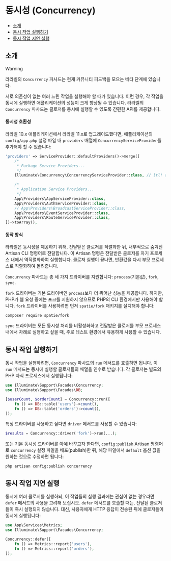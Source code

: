 # 동시성 (Concurrency)

- [소개](#introduction)
- [동시 작업 실행하기](#running-concurrent-tasks)
- [동시 작업 지연 실행](#deferring-concurrent-tasks)

<a name="introduction"></a>
## 소개

> [!WARNING]
> 라라벨의 `Concurrency` 파사드는 현재 커뮤니티 피드백을 모으는 베타 단계에 있습니다.

서로 의존성이 없는 여러 느린 작업을 실행해야 할 때가 있습니다. 이런 경우, 각 작업을 동시에 실행하면 애플리케이션의 성능이 크게 향상될 수 있습니다. 라라벨의 `Concurrency` 파사드는 클로저를 동시에 실행할 수 있도록 간편한 API를 제공합니다.

<a name="concurrency-compatibility"></a>
#### 동시성 호환성

라라벨 10.x 애플리케이션에서 라라벨 11.x로 업그레이드했다면, 애플리케이션의 `config/app.php` 설정 파일 내 `providers` 배열에 `ConcurrencyServiceProvider`를 추가해야 할 수 있습니다:

```php
'providers' => ServiceProvider::defaultProviders()->merge([
    /*
     * Package Service Providers...
     */
    Illuminate\Concurrency\ConcurrencyServiceProvider::class, // [tl! add]

    /*
     * Application Service Providers...
     */
    App\Providers\AppServiceProvider::class,
    App\Providers\AuthServiceProvider::class,
    // App\Providers\BroadcastServiceProvider::class,
    App\Providers\EventServiceProvider::class,
    App\Providers\RouteServiceProvider::class,
])->toArray(),
```

<a name="how-it-works"></a>
#### 동작 방식

라라벨은 동시성을 제공하기 위해, 전달받은 클로저를 직렬화한 뒤, 내부적으로 숨겨진 Artisan CLI 명령어로 전달합니다. 이 Artisan 명령은 전달받은 클로저를 자기 프로세스 내에서 역직렬화하여 실행합니다. 클로저 실행이 끝나면, 반환값을 다시 부모 프로세스로 직렬화하여 돌려줍니다.

`Concurrency` 파사드는 총 세 가지 드라이버를 지원합니다: `process`(기본값), `fork`, `sync`.

`fork` 드라이버는 기본 드라이버인 `process`보다 더 뛰어난 성능을 제공합니다. 하지만, PHP가 웹 요청 중에는 포크를 지원하지 않으므로 PHP의 CLI 환경에서만 사용해야 합니다. `fork` 드라이버를 사용하려면 먼저 `spatie/fork` 패키지를 설치해야 합니다:

```shell
composer require spatie/fork
```

`sync` 드라이버는 모든 동시성 처리를 비활성화하고 전달받은 클로저를 부모 프로세스 내에서 차례로 실행하고 싶을 때, 주로 테스트 환경에서 유용하게 사용할 수 있습니다.

<a name="running-concurrent-tasks"></a>
## 동시 작업 실행하기

동시 작업을 실행하려면, `Concurrency` 파사드의 `run` 메서드를 호출하면 됩니다. 이 `run` 메서드는 동시에 실행할 클로저들의 배열을 인수로 받습니다. 각 클로저는 별도의 PHP 자식 프로세스에서 실행됩니다:

```php
use Illuminate\Support\Facades\Concurrency;
use Illuminate\Support\Facades\DB;

[$userCount, $orderCount] = Concurrency::run([
    fn () => DB::table('users')->count(),
    fn () => DB::table('orders')->count(),
]);
```

특정 드라이버를 사용하고 싶다면 `driver` 메서드를 사용할 수 있습니다:

```php
$results = Concurrency::driver('fork')->run(...);
```

또는 기본 동시성 드라이버를 아예 바꾸고자 한다면, `config:publish` Artisan 명령어로 `concurrency` 설정 파일을 배포(publish)한 뒤, 해당 파일에서 `default` 옵션 값을 원하는 것으로 수정하면 됩니다:

```shell
php artisan config:publish concurrency
```

<a name="deferring-concurrent-tasks"></a>
## 동시 작업 지연 실행

동시에 여러 클로저를 실행하되, 이 작업들의 실행 결과에는 관심이 없는 경우라면 `defer` 메서드의 사용을 고려해 보십시오. `defer` 메서드를 호출할 때는, 전달된 클로저들이 즉시 실행되지 않습니다. 대신, 사용자에게 HTTP 응답이 전송된 뒤에 클로저들이 동시에 실행됩니다:

```php
use App\Services\Metrics;
use Illuminate\Support\Facades\Concurrency;

Concurrency::defer([
    fn () => Metrics::report('users'),
    fn () => Metrics::report('orders'),
]);
```
